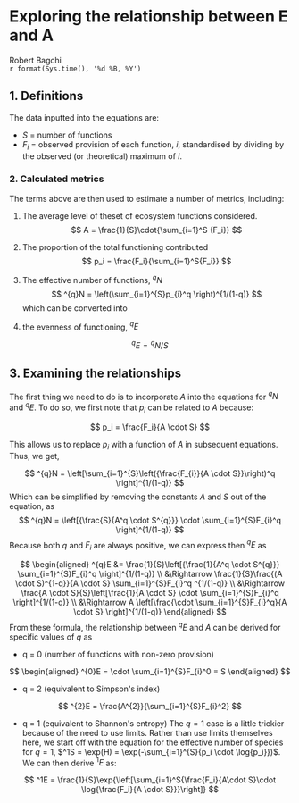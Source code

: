 # Exploring the relationship between E and A
Robert Bagchi  
`r format(Sys.time(), '%d %B, %Y')`  

## 1. Definitions

The data inputted into the equations are:

*  $S$   = number of functions
*  $F_i$ = observed provision of each function, $i$, standardised by dividing by the observed (or theoretical) maximum of $i$.

### 2. Calculated metrics

The terms above are then used to estimate a number of metrics, including:

1. The average level of theset of ecosystem functions considered. 
$$ 
A = \frac{1}{S}\cdot{\sum_{i=1}^S {F_i}} 
$$
2. The proportion of the total functioning contributed 
$$
p_i = \frac{F_i}{\sum_{i=1}^S{F_i}}
$$
3. The effective number of functions, $^qN$
$$
^{q}N = \left(\sum_{i=1}^{S}p_{i}^q \right)^{1/(1-q)}
$$
which can be converted into 

4.  the evenness of functioning, $^qE$

$$
^qE = {^qN}/S
$$
## 3. Examining the relationships

The first thing we need to do is to incorporate $A$ into the equations for $^qN$ and $^qE$. To do so, we first note that $p_i$ can be related to $A$ because:

$$
p_i = \frac{F_i}{A \cdot S}
$$

This allows us to replace $p_i$ with a function of $A$ in subsequent equations. Thus, we get,

$$
^{q}N = \left[\sum_{i=1}^{S}\left({\frac{F_{i}}{A \cdot S}}\right)^q \right]^{1/(1-q)}
$$
Which can be simplified by removing the constants $A$ and $S$ out of the equation, as 
$$
^{q}N = \left[{\frac{S}{A^q \cdot S^{q}}} \cdot \sum_{i=1}^{S}F_{i}^q \right]^{1/(1-q)}
$$
Because both $q$ and $F_i$ are always positive, we can express then $^qE$ as

$$
\begin{aligned}  
^{q}E &= \frac{1}{S}\left[{\frac{1}{A^q \cdot S^{q}}} \sum_{i=1}^{S}F_{i}^q \right]^{1/(1-q)} \\
&\Rightarrow \frac{1}{S}\frac{(A \cdot S)^{1-q}}{A \cdot S}  \sum_{i=1}^{S}F_{i}^q ^{1/(1-q)} \\
&\Rightarrow \frac{A \cdot S}{S}\left[\frac{1}{A \cdot S} \cdot \sum_{i=1}^{S}F_{i}^q \right]^{1/(1-q)} \\
&\Rightarrow A \left[\frac{\cdot \sum_{i=1}^{S}F_{i}^q}{A \cdot S} \right]^{1/(1-q)}
\end{aligned}
$$
From these formula, the relationship between $^qE$ and $A$ can be derived for specific values of $q$ as 

* q = 0 (number of functions with non-zero provision)

$$
\begin{aligned}
^{0}E = \cdot \sum_{i=1}^{S}F_{i}^0 = S
\end{aligned}
$$
* q = 2 (equivalent to Simpson's index)

$$
^{2}E = \frac{A^{2}}{\sum_{i=1}^{S}F_{i}^2}
$$
* q = 1 (equivalent to Shannon's entropy)
The $q = 1$ case is a little trickier because of the need to use limits. Rather than use limits themselves here, we start off with the equation for the effective number of species for $q = 1$, $^1S = \exp(H) = \exp(-\sum_{i=1}^{S}{p_i \cdot \log{p_i}})$. We can then derive $^1E$ as:

$$
^1E = \frac{1}{S}\exp{\left[\sum_{i=1}^S{\frac{F_i}{A\cdot S}\cdot \log{\frac{F_i}{A \cdot S}}}\right]}
$$
